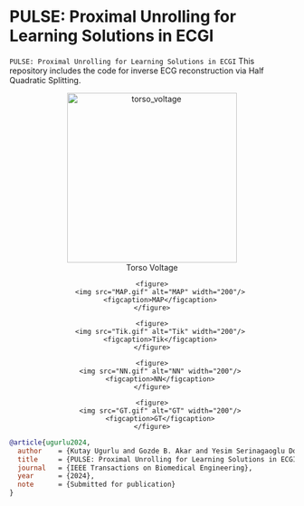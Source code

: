 # PULSE: Proximal Unrolling for Learning Solutions in ECGI
```PULSE: Proximal Unrolling for Learning Solutions in ECGI```
This repository includes the code for inverse ECG reconstruction via Half Quadratic Splitting.

<div style="text-align: center;">
    <figure>
        <img src="torso_voltage.gif" alt="torso_voltage" width="300"/>
        <figcaption>Torso Voltage</figcaption>
    </figure>

    <figure>
        <img src="MAP.gif" alt="MAP" width="200"/>
        <figcaption>MAP</figcaption>
    </figure>

    <figure>
        <img src="Tik.gif" alt="Tik" width="200"/>
        <figcaption>Tik</figcaption>
    </figure>

    <figure>
        <img src="NN.gif" alt="NN" width="200"/>
        <figcaption>NN</figcaption>
    </figure>

    <figure>
        <img src="GT.gif" alt="GT" width="200"/>
        <figcaption>GT</figcaption>
    </figure>
</div>

```bibtex
@article{ugurlu2024,
  author    = {Kutay Ugurlu and Gozde B. Akar and Yesim Serinagaoglu Dogrusoz},
  title     = {PULSE: Proximal Unrolling for Learning Solutions in ECGI},
  journal   = {IEEE Transactions on Biomedical Engineering},
  year      = {2024},
  note      = {Submitted for publication}
}
